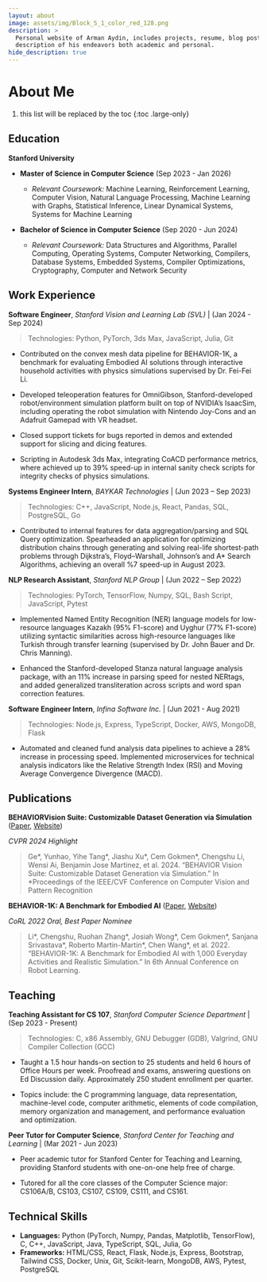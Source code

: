 ```yaml
---
layout: about
image: assets/img/Block_S_1_color_red_128.png
description: >
  Personal website of Arman Aydin, includes projects, resume, blog posts, and short
  description of his endeavors both academic and personal.
hide_description: true
---
```


# About Me

<!-- author -->
<!-- This should have the short blurb about me -->


1. this list will be replaced by the toc
{:toc .large-only}

## Education

**Stanford University**

  - **Master of Science in Computer Science** (Sep 2023 - Jan 2026)
    - *Relevant Coursework:* Machine Learning, Reinforcement Learning, Computer Vision, Natural Language Processing, Machine
 Learning with Graphs, Statistical Inference, Linear Dynamical Systems, Systems for Machine Learning

  - **Bachelor of Science in Computer Science** (Sep 2020 - Jun 2024)
    - *Relevant Coursework:*  Data Structures and Algorithms, Parallel Computing,
 Operating Systems, Computer Networking, Compilers, Database Systems, Embedded Systems, Compiler Optimizations,
 Cryptography, Computer and Network Security

<!-- ![](assets\img\SU_Seal_Red_128.png) |  
:-------------------------:|:-------------------------:
![](assets\img\SU_Seal_Red_128.png) |  B.Sc Computer Science (Sep 2020 - Jun 2024) -->

## Work Experience

**Software Engineer**, *Stanford Vision and Learning Lab (SVL)* | (Jan 2024 - Sep 2024)

> Technologies: Python, PyTorch, 3ds Max, JavaScript, Julia, Git

- Contributed on the convex mesh data pipeline for BEHAVIOR-1K, a benchmark for evaluating Embodied AI solutions through interactive household activities with physics simulations supervised by Dr. Fei-Fei Li.

- Developed teleoperation features for OmniGibson, Stanford-developed robot/environment simulation platform built on top of NVIDIA’s IsaacSim, including operating the robot simulation with Nintendo Joy-Cons and an Adafruit Gamepad with VR headset.

- Closed support tickets for bugs reported in demos and extended support for slicing and dicing features.

- Scripting in Autodesk 3ds Max, integrating CoACD performance metrics, where achieved up to 39% speed-up in internal sanity check scripts for integrity checks of physics simulations.

**Systems Engineer Intern**, *BAYKAR Technologies* | (Jun 2023 – Sep 2023) 

> Technologies: C++, JavaScript, Node.js, React, Pandas, SQL, PostgreSQL, Go

- Contributed to internal features for data aggregation/parsing and SQL Query optimization. Spearheaded an application for optimizing distribution chains through generating and solving real-life shortest-path problems through Dijkstra’s, Floyd–Warshall, Johnson’s and A* Search Algorithms, achieving an overall %7 speed-up in August 2023.

**NLP Research Assistant**, *Stanford NLP Group* | (Jun 2022 – Sep 2022)

> Technologies: PyTorch, TensorFlow, Numpy, SQL, Bash Script, JavaScript, Pytest

- Implemented Named Entity Recognition (NER) language models for low-resource languages Kazakh (95% F1-score) and Uyghur (77% F1-score) utilizing syntactic similarities across high-resource languages like Turkish through transfer learning (supervised by Dr. John Bauer and Dr. Chris Manning).

- Enhanced the Stanford-developed Stanza natural language analysis package, with an 11% increase in parsing speed for nested NERtags, and added generalized transliteration across scripts and word span correction features.

**Software Engineer Intern**, *Infina Software Inc.* | (Jun 2021 - Aug 2021)

> Technologies: Node.js, Express, TypeScript, Docker, AWS, MongoDB, Flask

- Automated and cleaned fund analysis data pipelines to achieve a 28% increase in processing speed. Implemented microservices for technical analysis indicators like the Relative Strength Index (RSI) and Moving Average Convergence Divergence (MACD).

## Publications

**BEHAVIORVision Suite: Customizable Dataset Generation via Simulation** ([Paper](https://arxiv.org/abs/2405.09546), [Website](https://behavior-vision-suite.github.io/))

*CVPR 2024 Highlight*

> Ge*, Yunhao, Yihe Tang*, Jiashu Xu*, Cem Gokmen*, Chengshu Li, Wensi Ai, Benjamin Jose Martinez, et al. 2024. “BEHAVIOR Vision Suite: Customizable Dataset Generation via Simulation.” In *Proceedings of the IEEE/CVF Conference on Computer Vision and Pattern Recognition

**BEHAVIOR-1K: A Benchmark for Embodied AI** ([Paper](https://arxiv.org/abs/2403.09227), [Website](https://behavior.stanford.edu/))

*CoRL 2022 Oral, Best Paper Nominee*

> Li*, Chengshu, Ruohan Zhang*, Josiah Wong*, Cem Gokmen*, Sanjana Srivastava*, Roberto Martin-Martin*, Chen Wang*, et al. 2022. “BEHAVIOR-1K: A Benchmark for Embodied AI with 1,000 Everyday Activities and Realistic Simulation.” In 6th Annual Conference on Robot Learning.


## Teaching

**Teaching Assistant for CS 107**, *Stanford Computer Science Department* | (Sep 2023 - Present)

> Technologies: C, x86 Assembly, GNU Debugger (GDB), Valgrind, GNU Compiler Collection (GCC)

- Taught a 1.5 hour hands-on section to 25 students and held 6 hours of Office Hours per week. Proofread and exams, answering questions on Ed Discussion daily. Approximately 250 student enrollment per quarter.

- Topics include: the C programming language, data representation, machine-level code, computer arithmetic, elements of code compilation, memory organization and management, and performance evaluation and optimization.

**Peer Tutor for Computer Science**, *Stanford Center for Teaching and Learning* | (Mar 2021 - Jun 2023)

- Peer academic tutor for Stanford Center for Teaching and Learning, providing Stanford students with one-on-one help free of charge.

- Tutored for all the core classes of the Computer Science major: CS106A/B, CS103, CS107, CS109, CS111, and CS161.

## Technical Skills

- **Languages:** Python (PyTorch, Numpy, Pandas, Matplotlib, TensorFlow), C, C++, JavaScript, Java, TypeScript, SQL, Julia, Go
- **Frameworks:** HTML/CSS, React, Flask, Node.js, Express, Bootstrap, Tailwind CSS, Docker, Unix, Git, Scikit-learn, MongoDB, AWS, Pytest, PostgreSQL

<!-- 
## Features

{% include features.md %}


## Download

{% include table.md %} -->

[jekyll]: https://jekyllrb.com

[blog]: /
[portfolio]: https://hydejack.com/examples/
[resume]: https://hydejack.com/resume/
[download]: https://hydejack.com/download/
[welcome]: https://hydejack.com/
[forms]: https://hydejack.com/forms-by-example/

[features]: #features
[news]: #build-an-audience
[syntax]: #syntax-highlighting
[latex]: #beautiful-math
[dark]: https://hydejack.com/blog/hydejack/2018-09-01-introducing-dark-mode/
[search]: https://hydejack.com/#_search-input
[grid]: https://hydejack.com/blog/hydejack/

[lic]: LICENSE.md
[pro]: licenses/PRO.md
[docs]: docs/README.md
[ofln]: docs/advanced.md#enabling-offline-support
[math]: docs/writing.md#adding-math

[kit]: https://github.com/hydecorp/hydejack-starter-kit/releases
[src]: https://github.com/hydecorp/hydejack
[gem]: https://rubygems.org/gems/jekyll-theme-hydejack
[buy]: https://gum.co/nuOluY

[gpss]: https://developers.google.com/speed/pagespeed/insights/?url=https%3A%2F%2Fhydejack.com%2Fdocs%2F
[rouge]: http://rouge.jneen.net
[katex]: https://khan.github.io/KaTeX/
[mathjax]: https://www.mathjax.org/
